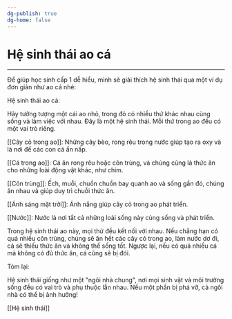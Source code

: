 ```yaml
---
dg-publish: true
dg-home: false
---
```

# Hệ sinh thái ao cá
---

Để giúp học sinh cấp 1 dễ hiểu, mình sẽ giải thích hệ sinh thái qua một ví dụ đơn giản như ao cá nhé:

Hệ sinh thái ao cá:

Hãy tưởng tượng một cái ao nhỏ, trong đó có nhiều thứ khác nhau cùng sống và làm việc với nhau. Đây là một hệ sinh thái. Mỗi thứ trong ao đều có một vai trò riêng.

[[Cây cỏ trong ao]]: Những cây bèo, rong rêu trong nước giúp tạo ra oxy và là nơi để các con cá ẩn nấp.

[[Cá trong ao]]: Cá ăn rong rêu hoặc côn trùng, và chúng cũng là thức ăn cho những loài động vật khác, như chim.

[[Côn trùng]]: Ếch, muỗi, chuồn chuồn bay quanh ao và sống gần đó, chúng ăn nhau và giúp duy trì chuỗi thức ăn.

[[Ánh sáng mặt trời]]: Ánh nắng giúp cây cỏ trong ao phát triển.

[[Nước]]: Nước là nơi tất cả những loài sống này cùng sống và phát triển.


Trong hệ sinh thái ao này, mọi thứ đều kết nối với nhau. Nếu chẳng hạn có quá nhiều côn trùng, chúng sẽ ăn hết các cây cỏ trong ao, làm nước dơ đi, cá sẽ thiếu thức ăn và không thể sống tốt. Ngược lại, nếu có quá nhiều cá mà không có đủ thức ăn, cá cũng sẽ bị đói.

Tóm lại:

Hệ sinh thái giống như một "ngôi nhà chung", nơi mọi sinh vật và môi trường sống đều có vai trò và phụ thuộc lẫn nhau. Nếu một phần bị phá vỡ, cả ngôi nhà có thể bị ảnh hưởng!

[[Hệ sinh thái]]